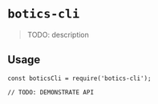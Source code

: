 # `botics-cli`

> TODO: description

## Usage

```
const boticsCli = require('botics-cli');

// TODO: DEMONSTRATE API
```
